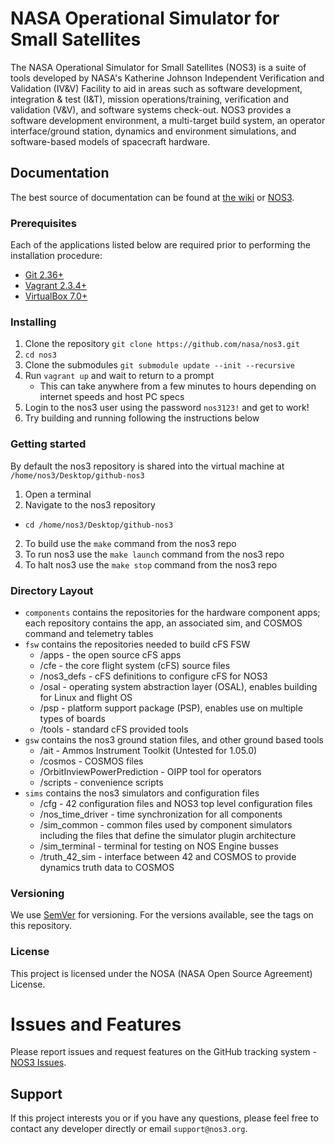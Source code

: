 # NASA Operational Simulator for Small Satellites
The NASA Operational Simulator for Small Satellites (NOS3) is a suite of tools developed by NASA's Katherine Johnson Independent Verification and Validation (IV&V) Facility to aid in areas such as software development, integration & test (I&T), mission operations/training, verification and validation (V&V), and software systems check-out. 
NOS3 provides a software development environment, a multi-target build system, an operator interface/ground station, dynamics and environment simulations, and software-based models of spacecraft hardware.

## Documentation
The best source of documentation can be found at [the wiki](https://github.com/nasa/nos3/wiki) or [NOS3](http://www.nos3.org).

### Prerequisites
Each of the applications listed below are required prior to performing the installation procedure:
* [Git 2.36+](https://git-scm.com/)
* [Vagrant 2.3.4+](https://www.vagrantup.com/)
* [VirtualBox 7.0+](https://www.virtualbox.org/)

### Installing
1. Clone the repository `git clone https://github.com/nasa/nos3.git`
2. `cd nos3`
3. Clone the submodules `git submodule update --init --recursive`
4. Run `vagrant up` and wait to return to a prompt
    - This can take anywhere from a few minutes to hours depending on internet speeds and host PC specs
5. Login to the nos3 user using the password `nos3123!` and get to work!
6. Try building and running following the instructions below

### Getting started
By default the nos3 repository is shared into the virtual machine at `/home/nos3/Desktop/github-nos3`
1. Open a terminal
2. Navigate to the nos3 repository
  - `cd /home/nos3/Desktop/github-nos3`
2. To build use the `make` command from the nos3 repo
3. To run nos3 use the `make launch` command from the nos3 repo
4. To halt nos3 use the `make stop` command from the nos3 repo

### Directory Layout
* `components` contains the repositories for the hardware component apps; each repository contains the app, an associated sim, and COSMOS command and telemetry tables
* `fsw` contains the repositories needed to build cFS FSW
	- /apps - the open source cFS apps
	- /cfe - the core flight system (cFS) source files
	- /nos3_defs - cFS definitions to configure cFS for NOS3
	- /osal - operating system abstraction layer (OSAL), enables building for Linux and flight OS
	- /psp - platform support package (PSP), enables use on multiple types of boards
	- /tools - standard cFS provided tools
* `gsw` contains the nos3 ground station files, and other ground based tools
	- /ait - Ammos Instrument Toolkit (Untested for 1.05.0)
	- /cosmos - COSMOS files
	- /OrbitInviewPowerPrediction - OIPP tool for operators
	- /scripts - convenience scripts
* `sims` contains the nos3 simulators and configuration files
	- /cfg - 42 configuration files and NOS3 top level configuration files
	- /nos_time_driver - time synchronization for all components
	- /sim_common - common files used by component simulators including the files that define the simulator plugin architecture
	- /sim_terminal - terminal for testing on NOS Engine busses
	- /truth_42_sim - interface between 42 and COSMOS to provide dynamics truth data to COSMOS

### Versioning
We use [SemVer](http://semver.org/) for versioning. For the versions available, see the tags on this repository.

### License
This project is licensed under the NOSA (NASA Open Source Agreement) License. 

# Issues and Features
Please report issues and request features on the GitHub tracking system - [NOS3 Issues](https://www.github.com/nasa/nos3/issues).

## Support
If this project interests you or if you have any questions, please feel free to contact any developer directly or email `support@nos3.org`.
